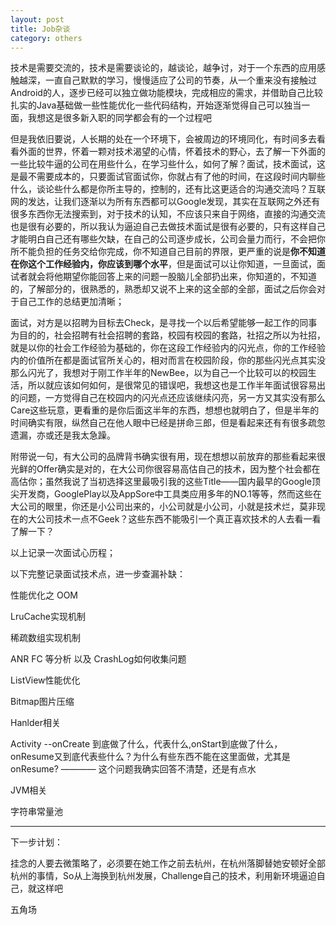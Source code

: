```yaml
---
layout: post
title: Job杂谈
category: others
---
```


技术是需要交流的，技术是需要谈论的，越谈论，越争讨，对于一个东西的应用感触越深，一直自己默默的学习，慢慢适应了公司的节奏，从一个重来没有接触过Android的人，逐步已经可以独立做功能模块，完成相应的需求，并借助自己比较扎实的Java基础做一些性能优化一些代码结构，开始逐渐觉得自己可以独当一面，我想这是很多新入职的同学都会有的一个过程吧

但是我依旧要说，人长期的处在一个环境下，会被周边的环境同化，有时间多去看看外面的世界，怀着一颗对技术渴望的心情，怀着技术的野心，去了解一下外面的一些比较牛逼的公司在用些什么，在学习些什么，如何了解？面试，技术面试，这是最不需要成本的，只要面试官面试你，你就占有了他的时间，在这段时间内聊些什么，谈论些什么都是你所主导的，控制的，还有比这更适合的沟通交流吗？互联网的发达，让我们逐渐以为所有东西都可以Google发现，其实在互联网之外还有很多东西你无法搜索到，对于技术的认知，不应该只来自于网络，直接的沟通交流也是很有必要的，所以我认为逼迫自己去做技术面试是很有必要的，只有这样自己才能明白自己还有哪些欠缺，在自己的公司逐步成长，公司会量力而行，不会把你所不能负担的任务交给你完成，你不知道自己目前的界限，更严重的说是**你不知道在你这个工作经验内，你应该到哪个水平**，但是面试可以让你知道，一旦面试，面试者就会将他期望你能回答上来的问题一股脑儿全部扔出来，你知道的，不知道的，了解部分的，很熟悉的，熟悉却又说不上来的这全部的全部，面试之后你会对于自己工作的总结更加清晰；

面试，对方是以招聘为目标去Check，是寻找一个以后希望能够一起工作的同事为目的的，社会招聘有社会招聘的套路，校园有校园的套路，社招之所以为社招，就是以你的社会工作经验为基础的，你在这段工作经验内的闪光点，你的工作经验内的价值所在都是面试官所关心的，相对而言在校园阶段，你的那些闪光点其实没那么闪光了，我想对于刚工作半年的NewBee，以为自己一个比较可以的校园生活，所以就应该如何如何，是很常见的错误吧，我想这也是工作半年面试很容易出的问题，一方觉得自己在校园内的闪光点还应该继续闪亮，另一方又其实没有那么Care这些玩意，更看重的是你后面这半年的东西，想想也就明白了，但是半年的时间确实有限，纵然自己在他人眼中已经是拼命三郎，但是看起来还有有很多疏忽遗漏，亦或还是我太急躁。

附带说一句，有大公司的品牌背书确实很有用，现在想想以前放弃的那些看起来很光鲜的Offer确实是对的，在大公司你很容易高估自己的技术，因为整个社会都在高估你；虽然我说了当初选择这里最吸引我的这些Title——国内最早的Google顶尖开发商，GooglePlay以及AppSore中工具类应用多年的NO.1等等，然而这些在大公司的眼里，你还是小公司出来的，小公司就是小公司，小就是技术烂，莫非现在的大公司技术一点不Geek？这些东西不能吸引一个真正喜欢技术的人去看一看了解一下？


以上记录一次面试心历程；


以下完整记录面试技术点，进一步查漏补缺：

性能优化之 OOM

LruCache实现机制

稀疏数组实现机制

ANR FC 等分析 以及 CrashLog如何收集问题

ListView性能优化

Bitmap图片压缩

Hanlder相关

Activity --onCreate 到底做了什么，代表什么,onStart到底做了什么，onResume又到底代表些什么？为什么有些东西不能在这里面做，尤其是onResume? ———— 这个问题我确实回答不清楚，还是有点水

JVM相关

字符串常量池


---

下一步计划：

挂念的人要去微策略了，必须要在她工作之前去杭州，在杭州落脚替她安顿好全部杭州的事情，So从上海换到杭州发展，Challenge自己的技术，利用新环境逼迫自己，就这样吧


五角场
